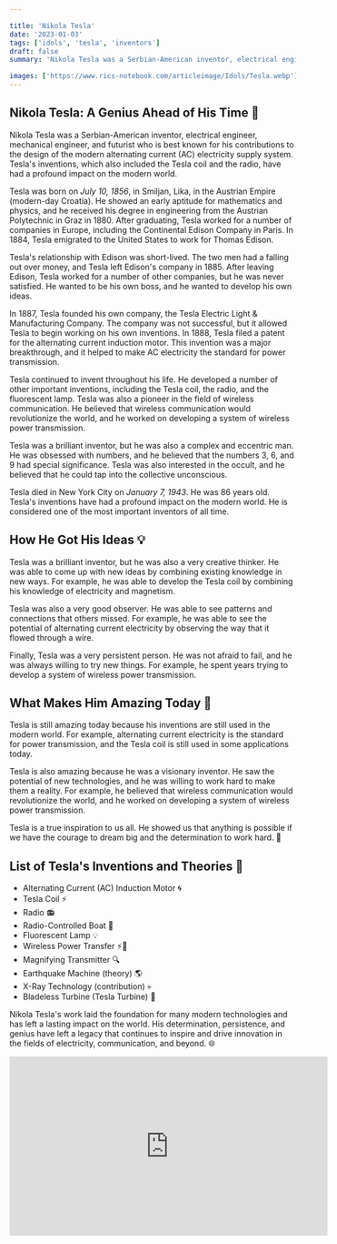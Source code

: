```yaml
---

title: 'Nikola Tesla'
date: '2023-01-03'
tags: ['idols', 'tesla', 'inventors']
draft: false
summary: 'Nikola Tesla was a Serbian-American inventor, electrical engineer, mechanical engineer, and futurist who is best known for his contributions to the design of the modern alternating current (AC) electricity supply system. Teslas inventions, which also included the Tesla coil and the radio, have had a profound impact on the modern world.'

images: ['https://www.rics-notebook.com/articleimage/Idols/Tesla.webp']
---
```


## **Nikola Tesla: A Genius Ahead of His Time 🌟**

Nikola Tesla was a Serbian-American inventor, electrical engineer, mechanical engineer, and futurist who is best known for his contributions to the design of the modern alternating current (AC) electricity supply system. Tesla's inventions, which also included the Tesla coil and the radio, have had a profound impact on the modern world.

Tesla was born on _July 10, 1856_, in Smiljan, Lika, in the Austrian Empire (modern-day Croatia). He showed an early aptitude for mathematics and physics, and he received his degree in engineering from the Austrian Polytechnic in Graz in 1880. After graduating, Tesla worked for a number of companies in Europe, including the Continental Edison Company in Paris. In 1884, Tesla emigrated to the United States to work for Thomas Edison.

Tesla's relationship with Edison was short-lived. The two men had a falling out over money, and Tesla left Edison's company in 1885. After leaving Edison, Tesla worked for a number of other companies, but he was never satisfied. He wanted to be his own boss, and he wanted to develop his own ideas.

In 1887, Tesla founded his own company, the Tesla Electric Light & Manufacturing Company. The company was not successful, but it allowed Tesla to begin working on his own inventions. In 1888, Tesla filed a patent for the alternating current induction motor. This invention was a major breakthrough, and it helped to make AC electricity the standard for power transmission.

Tesla continued to invent throughout his life. He developed a number of other important inventions, including the Tesla coil, the radio, and the fluorescent lamp. Tesla was also a pioneer in the field of wireless communication. He believed that wireless communication would revolutionize the world, and he worked on developing a system of wireless power transmission.

Tesla was a brilliant inventor, but he was also a complex and eccentric man. He was obsessed with numbers, and he believed that the numbers 3, 6, and 9 had special significance. Tesla was also interested in the occult, and he believed that he could tap into the collective unconscious.

Tesla died in New York City on _January 7, 1943_. He was 86 years old. Tesla's inventions have had a profound impact on the modern world. He is considered one of the most important inventors of all time.

## **How He Got His Ideas 💡**

Tesla was a brilliant inventor, but he was also a very creative thinker. He was able to come up with new ideas by combining existing knowledge in new ways. For example, he was able to develop the Tesla coil by combining his knowledge of electricity and magnetism.

Tesla was also a very good observer. He was able to see patterns and connections that others missed. For example, he was able to see the potential of alternating current electricity by observing the way that it flowed through a wire.

Finally, Tesla was a very persistent person. He was not afraid to fail, and he was always willing to try new things. For example, he spent years trying to develop a system of wireless power transmission.

## **What Makes Him Amazing Today 🚀**

Tesla is still amazing today because his inventions are still used in the modern world. For example, alternating current electricity is the standard for power transmission, and the Tesla coil is still used in some applications today.

Tesla is also amazing because he was a visionary inventor. He saw the potential of new technologies, and he was willing to work hard to make them a reality. For example, he believed that wireless communication would revolutionize the world, and he worked on developing a system of wireless power transmission.

Tesla is a true inspiration to us all. He showed us that anything is possible if we have the courage to dream big and the determination to work hard. 🌠

## **List of Tesla's Inventions and Theories 📜**

- Alternating Current (AC) Induction Motor 🌀
- Tesla Coil ⚡
- Radio 📻
- Radio-Controlled Boat 🚤
- Fluorescent Lamp 💡
- Wireless Power Transfer ⚡🔋
- Magnifying Transmitter 🔍
- Earthquake Machine (theory) 🌎
- X-Ray Technology (contribution) 💀
- Bladeless Turbine (Tesla Turbine) 💨

Nikola Tesla's work laid the foundation for many modern technologies and has left a lasting impact on the world. His determination, persistence, and genius have left a legacy that continues to inspire and drive innovation in the fields of electricity, communication, and beyond. 🌐

<iframe width="560" height="315" src="https://www.youtube.com/embed/Ft1waA3p2_w?si=ccaDN-90dPK9IelP" title="YouTube video player" frameborder="0" allow="accelerometer; autoplay; clipboard-write; encrypted-media; gyroscope; picture-in-picture; web-share" referrerpolicy="strict-origin-when-cross-origin" allowfullscreen></iframe>